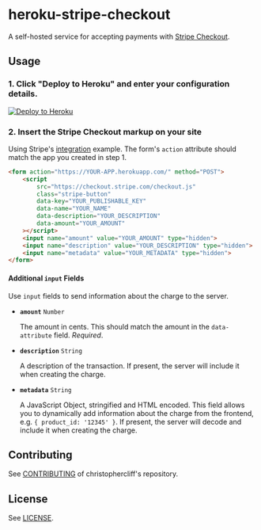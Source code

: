 # heroku-stripe-checkout

A self-hosted service for accepting payments with [Stripe Checkout](https://stripe.com/docs/checkout).

## Usage

### 1. Click "Deploy to Heroku" and enter your configuration details.

[![Deploy to Heroku](https://www.herokucdn.com/deploy/button.svg)](https://heroku.com/deploy?template=https://github.com/christophercliff/heroku-stripe-checkout)

### 2. Insert the Stripe Checkout markup on your site

Using Stripe's [integration](https://stripe.com/docs/checkout#integration-simple) example. The form's `action` attribute should match the app you created in step 1.

```html
<form action="https://YOUR-APP.herokuapp.com/" method="POST">
    <script
        src="https://checkout.stripe.com/checkout.js"
        class="stripe-button"
        data-key="YOUR_PUBLISHABLE_KEY"
        data-name="YOUR_NAME"
        data-description="YOUR_DESCRIPTION"
        data-amount="YOUR_AMOUNT"
    ></script>
    <input name="amount" value="YOUR_AMOUNT" type="hidden">
    <input name="description" value="YOUR_DESCRIPTION" type="hidden">
    <input name="metadata" value="YOUR_METADATA" type="hidden">
</form>
```

#### Additional `input` Fields

Use `input` fields to send information about the charge to the server.

- **`amount`** `Number`

    The amount in cents. This should match the amount in the `data-attribute` field. *Required*.

- **`description`** `String`

    A description of the transaction. If present, the server will include it when creating the charge.

- **`metadata`** `String`

    A JavaScript Object, stringified and HTML encoded. This field allows you to dynamically add information about the charge from the frontend, e.g. `{ product_id: '12345' }`. If present, the server will decode and include it when creating the charge.

## Contributing

See [CONTRIBUTING](https://github.com/christophercliff/heroku-stripe-checkout/blob/master/CONTRIBUTING.md) of christophercliff's repository.

## License

See [LICENSE](https://github.com/epleslang/heroku-stripe-checkout/blob/master/LICENSE.md).
